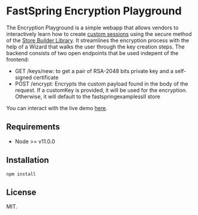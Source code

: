 # FastSpring Encryption Playground

The Encryption Playground is a simple webapp that allows vendors to interactively learn how to create [custom sessions](https://fastspring.com/docs/passing-sensitive-data-with-secure-requests/) using the secure method of the [Store Builder Library](https://fastspring.com/docs/store-builder-library/). It streamlines the encryption process with the help of a Wizard that walks the user through the key creation steps.
The backend consists of two open endpoints that be used indepent of the frontend:
- GET /keys/new: to get a pair of RSA-2048 bits private key and a self-signed certificate
- POST /encrypt: Encrypts the custom payload found in the body of the request. If a customKey is provided, it will be used for the encryption. Otherwise, it will default to the fastspringexamplessII store

You can interact with the live demo [here](https://fs-encryption.herokuapp.com/).

## Requirements

- Node >= v11.0.0

## Installation
```
npm install
```

## License

MIT.


